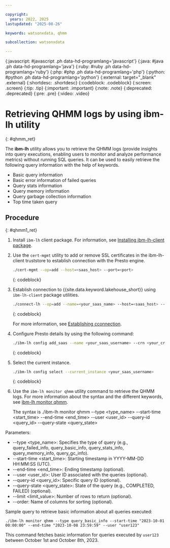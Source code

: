 ```yaml
---

copyright:
  years: 2022, 2025
lastupdated: "2025-08-26"

keywords: watsonxdata, qhmm

subcollection: watsonxdata

---
```


{:javascript: #javascript .ph data-hd-programlang='javascript'}
{:java: #java .ph data-hd-programlang='java'}
{:ruby: #ruby .ph data-hd-programlang='ruby'}
{:php: #php .ph data-hd-programlang='php'}
{:python: #python .ph data-hd-programlang='python'}
{:external: target="_blank" .external}
{:shortdesc: .shortdesc}
{:codeblock: .codeblock}
{:screen: .screen}
{:tip: .tip}
{:important: .important}
{:note: .note}
{:deprecated: .deprecated}
{:pre: .pre}
{:video: .video}

# Retrieving QHMM logs by using ibm-lh utility
{: #qhmm_ret}

The **ibm-lh** utility allows you to retrieve the QHMM logs (provide insights into query executions, enabling users to monitor and analyze performance metrics) without running SQL queries. It can be used to easily retrieve the following query information with the help of keywords.

* Basic query information
* Basic error information of failed queries
* Query stats information
* Query memory information
* Query garbage collection information
* Top time taken query


## Procedure
{: #qhmm1_ret}

1. Install `ibm-lh` client package. For information, see [Installing ibm-lh-client package](https://www.ibm.com/docs/SSDZ38_2.2.x/wxd-client/topics/install-lh-client.html).

1. Use the `cert-mgmt` utility to add or remove SSL certificates in the ibm-lh-client truststore to establish connection with the Presto engine.

   ```bash
   ./cert-mgmt --op=add --host=<saas_host> --port=<port>
   ```
   {: codeblock}

1. Establish connection to {{site.data.keyword.lakehouse_short}} using `ibm-lh-client` package utilities.

   ```bash
   ./connect-lh --op=add --name=<your_saas_name> --host=<saas_host> --port=<port> --username=<your_username> --password=<your_password>
   ```
   {: codeblock}

   For more information, see [Establishing cconnection](https://www.ibm.com/docs/SSDZ38_2.2.x/wxd-client/topics/work-ibm-lh.html).

1. Configure Presto details by using the following command:

   ```bash
   ./ibm-lh config add_saas --name <your_saas_username> --crn <your_crn> --host <saas_host> --port <port> --prestohost <presto_host> --prestoport <presto_port> --username <your_username> --password <your_password>
   ```
   {: codeblock}

1. Select the current instance.

   ```bash
   ./ibm-lh config select --current_instance <your_saas_username>
   ```
   {: codeblock}


1. Use the `ibm-lh monitor qhmm` utility command to retrieve the QHMM logs. For more information about the syntax and the different keywords, see [ibm-lh monitor qhmm](https://www.ibm.com/docs/SSDZ38_2.2.x/wxd-client/topics/ibm_lh_commands.html).

   The syntax is
   ./ibm-lh monitor qhmm --type <type_name> --start-time <start_time> --end-time <end_time> --user <user_id> --query-id <query_id> --query-state <query_state>


Parameters:
* --type <type_name>: Specifies the type of query (e.g., query_failed_info, query_basic_info, query_stats_info, query_memory_info, query_gc_info).
* --start-time <start_time>: Starting timestamp in YYYY-MM-DD HH:MM:SS (UTC).
* --end-time <end_time>: Ending timestamp (optional).
* --user <user_id>: User ID associated with the queries (optional).
* --query-id <query_id>: Specific query ID (optional).
* --query-state <query_state>: State of the query (e.g., COMPLETED, FAILED) (optional).
* --limit <limit_value>: Number of rows to return (optional).
* --order: Name of columns for sorting (optional).


Sample query to retrieve basic information about all queries executed:

`./ibm-lh monitor qhmm --type query_basic_info --start-time "2023-10-01 00:00:00" --end-time "2023-10-08 23:59:59" --user "user123"`

This command fetches basic information for queries executed by `user123` between October 1st and October 8th, 2023.
